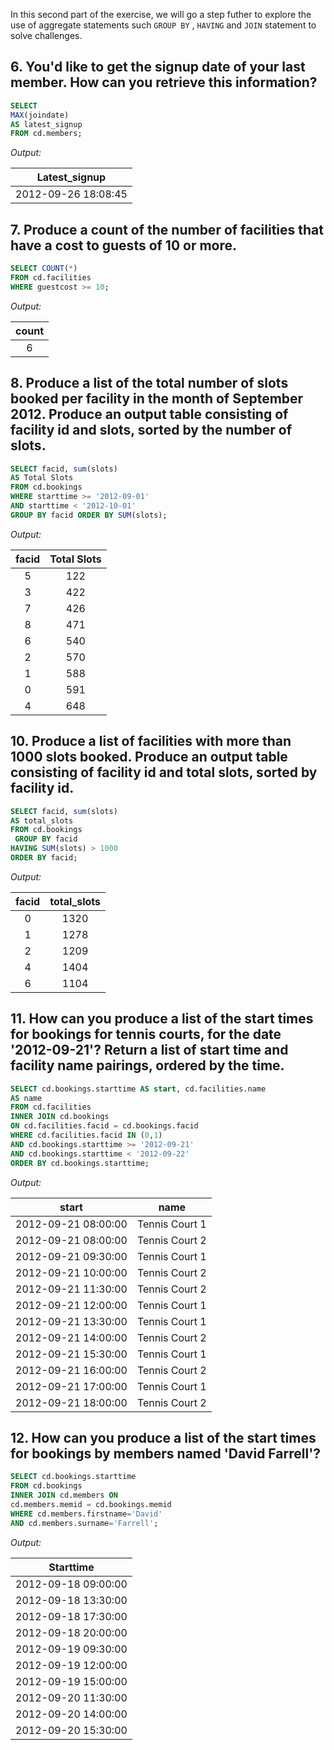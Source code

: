 In this second part of the exercise, we will go a step futher to explore the use of aggregate statements such ```GROUP BY``` , ```HAVING```  and  ```JOIN``` statement to solve challenges.


## 6. You'd like to get the signup date of your last member. How can you retrieve this information?

```sql
SELECT 
MAX(joindate) 
AS latest_signup 
FROM cd.members;
```

*Output:*

|Latest_signup|
|:----------------:|
|2012-09-26 18:08:45|


## 7. Produce a count of the number of facilities that have a cost to guests of 10 or more.

```sql
SELECT COUNT(*) 
FROM cd.facilities 
WHERE guestcost >= 10;
```

*Output:*

|count|
|:------:|
|6|



## 8. Produce a list of the total number of slots booked per facility in the month of September 2012. Produce an output table consisting of facility id and slots, sorted by the number of slots.

```sql
SELECT facid, sum(slots) 
AS Total Slots 
FROM cd.bookings 
WHERE starttime >= '2012-09-01' 
AND starttime < '2012-10-01' 
GROUP BY facid ORDER BY SUM(slots);
```

*Output:*


|facid	|Total Slots|
|:----------:|:----------:|
|5	|122|
|3	|422|
|7	|426|
|8	|471|
|6	|540|
|2	|570|
|1|	588|
|0|	591|
|4|	648|



## 10. Produce a list of facilities with more than 1000 slots booked. Produce an output table consisting of facility id and total slots, sorted by facility id.

```sql
SELECT facid, sum(slots) 
AS total_slots 
FROM cd.bookings
 GROUP BY facid 
HAVING SUM(slots) > 1000 
ORDER BY facid;
```

*Output:*


|facid	|total_slots|
|:------:|:-------:|
|0	|1320|
|1	|1278|
|2	|1209|
|4	|1404|
|6	|1104|


## 11. How can you produce a list of the start times for bookings for tennis courts, for the date '2012-09-21'? Return a list of start time and facility name pairings, ordered by the time.


```sql
SELECT cd.bookings.starttime AS start, cd.facilities.name 
AS name 
FROM cd.facilities 
INNER JOIN cd.bookings
ON cd.facilities.facid = cd.bookings.facid 
WHERE cd.facilities.facid IN (0,1) 
AND cd.bookings.starttime >= '2012-09-21' 
AND cd.bookings.starttime < '2012-09-22' 
ORDER BY cd.bookings.starttime;
```


*Output:*


|start	|name|
|:------:|:-------:|
|2012-09-21 08:00:00	|Tennis Court 1|
|2012-09-21 08:00:00	|Tennis Court 2|
|2012-09-21 09:30:00	|Tennis Court 1|
|2012-09-21 10:00:00	|Tennis Court 2|
|2012-09-21 11:30:00	|Tennis Court 2|
|2012-09-21 12:00:00	|Tennis Court 1|
|2012-09-21 13:30:00	|Tennis Court 1|
|2012-09-21 14:00:00	|Tennis Court 2|
|2012-09-21 15:30:00	|Tennis Court 1|
|2012-09-21 16:00:00	|Tennis Court 2|
|2012-09-21 17:00:00	|Tennis Court 1|
|2012-09-21 18:00:00	|Tennis Court 2|



## 12. How can you produce a list of the start times for bookings by members named 'David Farrell'?


```sql
SELECT cd.bookings.starttime 
FROM cd.bookings 
INNER JOIN cd.members ON 
cd.members.memid = cd.bookings.memid 
WHERE cd.members.firstname='David' 
AND cd.members.surname='Farrell';
```


*Output:*

|Starttime|
|:----------:|
|2012-09-18 09:00:00|
|2012-09-18 13:30:00|
|2012-09-18 17:30:00|
|2012-09-18 20:00:00|
|2012-09-19 09:30:00|
|2012-09-19 12:00:00|
|2012-09-19 15:00:00|
|2012-09-20 11:30:00|
|2012-09-20 14:00:00|
|2012-09-20 15:30:00|
